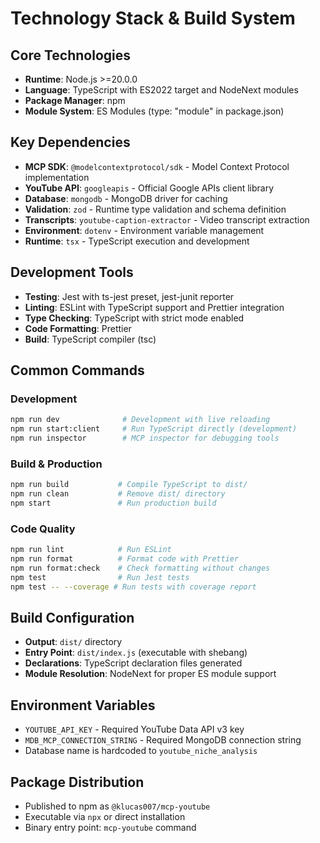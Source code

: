 # Technology Stack & Build System

## Core Technologies
- **Runtime**: Node.js >=20.0.0
- **Language**: TypeScript with ES2022 target and NodeNext modules
- **Package Manager**: npm
- **Module System**: ES Modules (type: "module" in package.json)

## Key Dependencies
- **MCP SDK**: `@modelcontextprotocol/sdk` - Model Context Protocol implementation
- **YouTube API**: `googleapis` - Official Google APIs client library
- **Database**: `mongodb` - MongoDB driver for caching
- **Validation**: `zod` - Runtime type validation and schema definition
- **Transcripts**: `youtube-caption-extractor` - Video transcript extraction
- **Environment**: `dotenv` - Environment variable management
- **Runtime**: `tsx` - TypeScript execution and development

## Development Tools
- **Testing**: Jest with ts-jest preset, jest-junit reporter
- **Linting**: ESLint with TypeScript support and Prettier integration
- **Type Checking**: TypeScript with strict mode enabled
- **Code Formatting**: Prettier
- **Build**: TypeScript compiler (tsc)

## Common Commands

### Development
```bash
npm run dev              # Development with live reloading
npm run start:client     # Run TypeScript directly (development)
npm run inspector        # MCP inspector for debugging tools
```

### Build & Production
```bash
npm run build           # Compile TypeScript to dist/
npm run clean           # Remove dist/ directory
npm start               # Run production build
```

### Code Quality
```bash
npm run lint            # Run ESLint
npm run format          # Format code with Prettier
npm run format:check    # Check formatting without changes
npm test                # Run Jest tests
npm test -- --coverage # Run tests with coverage report
```

## Build Configuration
- **Output**: `dist/` directory
- **Entry Point**: `dist/index.js` (executable with shebang)
- **Declarations**: TypeScript declaration files generated
- **Module Resolution**: NodeNext for proper ES module support

## Environment Variables
- `YOUTUBE_API_KEY` - Required YouTube Data API v3 key
- `MDB_MCP_CONNECTION_STRING` - Required MongoDB connection string
- Database name is hardcoded to `youtube_niche_analysis`

## Package Distribution
- Published to npm as `@klucas007/mcp-youtube`
- Executable via `npx` or direct installation
- Binary entry point: `mcp-youtube` command
